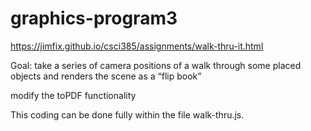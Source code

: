 # graphics-program3
https://jimfix.github.io/csci385/assignments/walk-thru-it.html

Goal: take a series of camera positions of a walk through some placed objects and renders the scene as a “flip book”

modify the toPDF functionality

This coding can be done fully within the file walk-thru.js.

